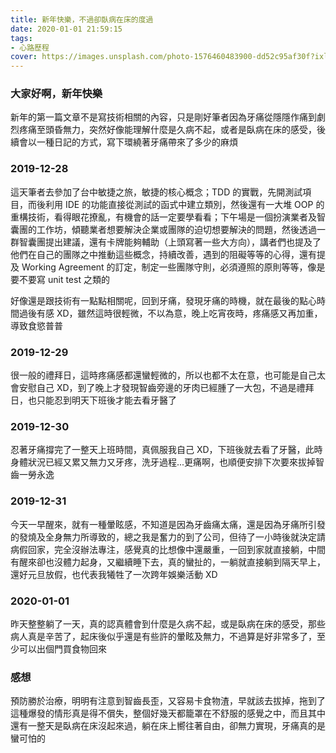 ```yaml
---
title: 新年快樂，不過卻臥病在床的度過
date: 2020-01-01 21:59:15
tags:
- 心路歷程
cover: https://images.unsplash.com/photo-1576460483900-dd52c95af30f?ixlib=rb-1.2.1&ixid=eyJhcHBfaWQiOjEyMDd9&auto=format&fit=crop&w=634&q=80
---
```


### 大家好啊，新年快樂

新年的第一篇文章不是寫技術相關的內容，只是剛好筆者因為牙痛從隱隱作痛到劇烈疼痛至頭昏無力，突然好像能理解什麼是久病不起，或者是臥病在床的感受，後續會以一種日記的方式，寫下環繞著牙痛帶來了多少的麻煩

### 2019-12-28

這天筆者去參加了台中敏捷之旅，敏捷的核心概念；TDD 的實戰，先開測試項目，而後利用 IDE 的功能直接從測試的函式中建立類別，然後還有一大堆 OOP 的重構技術，看得眼花撩亂，有機會的話一定要學看看；下午場是一個扮演業者及智囊團的工作坊，傾聽業者想要解決企業或團隊的迫切想要解決的問題，然後透過一群智囊團提出建議，還有卡牌能夠輔助（上頭寫著一些大方向），講者們也提及了他們在自己的團隊之中推動這些概念，持續改善，遇到的阻礙等等的心得，還有提及 Working Agreement 的訂定，制定一些團隊守則，必須遵照的原則等等，像是要不要寫 unit test 之類的

好像還是跟技術有一點點相關呢，回到牙痛，發現牙痛的時機，就在最後的點心時間過後有感 XD，雖然這時很輕微，不以為意，晚上吃宵夜時，疼痛感又再加重，導致食慾普普

### 2019-12-29

很一般的禮拜日，這時疼痛感都還蠻輕微的，所以也都不太在意，也可能是自己太會安慰自己 XD，到了晚上才發現智齒旁邊的牙肉已經腫了一大包，不過是禮拜日，也只能忍到明天下班後才能去看牙醫了

### 2019-12-30

忍著牙痛撐完了一整天上班時間，真佩服我自己 XD，下班後就去看了牙醫，此時身體狀況已經又累又無力又牙疼，洗牙過程...更痛啊，也順便安排下次要來拔掉智齒一勞永逸

### 2019-12-31

今天一早醒來，就有一種暈眩感，不知道是因為牙齒痛太痛，還是因為牙痛所引發的發燒及全身無力所導致的，總之我是奮力的到了公司，但待了一小時後就決定請病假回家，完全沒辦法專注，感覺真的比想像中還嚴重，一回到家就直接躺，中間有醒來卻也沒體力起身，又繼續睡下去，真的蠻扯的，一躺就直接躺到隔天早上，還好元旦放假，也代表我犧牲了一次跨年娛樂活動 XD

### 2020-01-01

昨天整整躺了一天，真的認真體會到什麼是久病不起，或是臥病在床的感受，那些病人真是辛苦了，起床後似乎還是有些許的暈眩及無力，不過算是好非常多了，至少可以出個門買食物回來

### 感想

預防勝於治療，明明有注意到智齒長歪，又容易卡食物渣，早就該去拔掉，拖到了這種爆發的情形真是得不償失，整個好幾天都籠罩在不舒服的感覺之中，而且其中還有一整天是臥病在床沒起來過，躺在床上嚮往著自由，卻無力實現，牙痛真的是蠻可怕的
